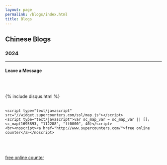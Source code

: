 ```yaml
---
layout: page
permalink: /blogs/index.html
title: Blogs
---
```


## Chinese Blogs



### 2024

---

#### Leave a Message

<br><br>

{% include disqus.html %} 
<br><br>

    <script type="text/javascript" src="//widget.supercounters.com/ssl/map.js"></script>
    <script type="text/javascript">var sc_map_var = sc_map_var || []; sc_map(1695893, "112288", "ff0000", 40)</script>
    <br><noscript><a href="http://www.supercounters.com/">free online counter</a></noscript>
<br><br>
    <script type="text/javascript" src="//widget.supercounters.com/ssl/vt.js"></script>
    <script
        type="text/javascript">var sc_visitor_var = sc_visitor_var || []; sc_vt(1695896, "FFFFFF", "cccccc", "000000", 3)</script>
    <br><noscript><a href="http://www.supercounters.com/">free online counter</a></noscript>
</center>














